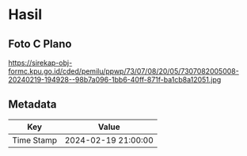 # Hasil

## Foto C Plano

https://sirekap-obj-formc.kpu.go.id/cded/pemilu/ppwp/73/07/08/20/05/7307082005008-20240219-194928--98b7a096-1bb6-40ff-871f-ba1cb8a12051.jpg


## Metadata

| Key        | Value               |
| ---------- | ------------------- |
| Time Stamp | 2024-02-19 21:00:00 |



